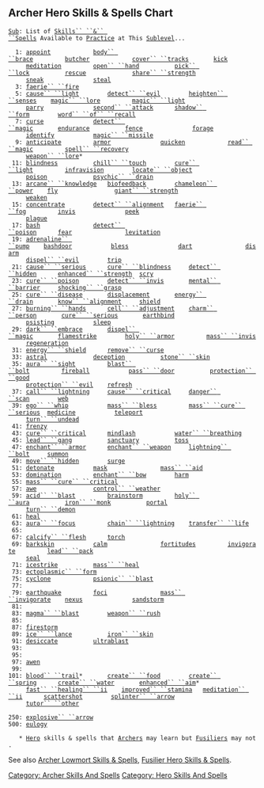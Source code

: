 ## Archer Hero Skills & Spells Chart

[`Sub`](Sublevel.md "wikilink")`: List of `[`Skills`` ``&`` ``Spells`](:Category:_Skills_And_Spells.md "wikilink")` Available to `[`Practice`](Practice.md "wikilink")` at This `[`Sublevel`](Sublevel.md "wikilink")`...`  
  
`  1: `[`appoint`](Appoint.md "wikilink")`            `[`body`` ``brace`](Body_Brace.md "wikilink")`         `[`butcher`](Butcher.md "wikilink")`            `[`cover`` ``tracks`](Cover_Tracks.md "wikilink")`       `[`kick`](Kick.md "wikilink")  
`     `[`meditation`](Meditation.md "wikilink")`         `[`open`` ``hand`](Open_Hand.md "wikilink")`          `[`pick`` ``lock`](Pick_Lock.md "wikilink")`          `[`rescue`](Rescue.md "wikilink")`             `[`share`` ``strength`](Share_Strength.md "wikilink")  
`     `[`sneak`](Sneak.md "wikilink")`              `[`steal`](Steal.md "wikilink")  
`  3: `[`faerie`` ``fire`](Faerie_Fire.md "wikilink")  
`  5: `[`cause`` ``light`](Cause_Light.md "wikilink")`        `[`detect`` ``evil`](Detect_Evil.md "wikilink")`        `[`heighten`` ``senses`](Heighten_Senses.md "wikilink")`    `[`magic`` ``lore`](Magic_Lore.md "wikilink")`         `[`magic`` ``light`](Magic_Light.md "wikilink")  
`     `[`parry`](Parry.md "wikilink")`              `[`second`` ``attack`](Second_Attack.md "wikilink")`      `[`shadow`` ``form`](Shadow_Form.md "wikilink")`        `[`word`` ``of`` ``recall`](Word_Of_Recall.md "wikilink")  
`  7: `[`curse`](Curse.md "wikilink")`              `[`detect`` ``magic`](Detect_Magic.md "wikilink")`       `[`endurance`](Endurance.md "wikilink")`          `[`fence`](Fence.md "wikilink")`              `[`forage`](Forage.md "wikilink")  
`     `[`identify`](Identify_(spell).md "wikilink")`           `[`magic`` ``missile`](Magic_Missile.md "wikilink")  
`  9: `[`anticipate`](Anticipate.md "wikilink")`         `[`armor`](Armor_(spell).md "wikilink")`              `[`quicken`](Quicken.md "wikilink")`            `[`read`` ``magic`](Read_Magic.md "wikilink")`         `[`spell`` ``recovery`](Spell_Recovery.md "wikilink")  
`     `[`weapon`` ``lore`](Weapon_Lore.md "wikilink")`*`  
` 11: `[`blindness`](Blindness.md "wikilink")`          `[`chill`` ``touch`](Chill_Touch.md "wikilink")`        `[`cure`` ``light`](Cure_Light.md "wikilink")`         `[`infravision`](Infravision.md "wikilink")`        `[`locate`` ``object`](Locate_Object.md "wikilink")  
`     `[`poison`](Poison_(spell).md "wikilink")`             `[`psychic`` ``drain`](Psychic_Drain.md "wikilink")  
` 13: `[`arcane`` ``knowledge`](Arcane_Knowledge.md "wikilink")`   `[`biofeedback`](Biofeedback.md "wikilink")`        `[`chameleon`` ``power`](Chameleon_Power.md "wikilink")`    `[`fly`](Fly.md "wikilink")`                `[`giant`` ``strength`](Giant_Strength.md "wikilink")  
`     `[`weaken`](Weaken.md "wikilink")  
` 15: `[`concentrate`](Concentrate.md "wikilink")`        `[`detect`` ``alignment`](Detect_Alignment.md "wikilink")`   `[`faerie`` ``fog`](Faerie_Fog.md "wikilink")`         `[`invis`](Invis.md "wikilink")`              `[`peek`](Peek.md "wikilink")  
`     `[`plague`](Plague.md "wikilink")  
` 17: `[`bash`](Bash.md "wikilink")`               `[`detect`` ``poison`](Detect_Poison.md "wikilink")`      `[`fear`](Fear.md "wikilink")`               `[`levitation`](Levitation.md "wikilink")  
` 19: `[`adrenaline`` ``pump`](Adrenaline_Pump.md "wikilink")`    `[`bashdoor`](Bashdoor.md "wikilink")`           `[`bless`](Bless.md "wikilink")`              `[`dart`](Dart_(spell).md "wikilink")`               `[`disarm`](Disarm.md "wikilink")  
`     `[`dispel`` ``evil`](Dispel_Evil.md "wikilink")`        `[`trip`](Trip.md "wikilink")  
` 21: `[`cause`` ``serious`](Cause_Serious.md "wikilink")`      `[`cure`` ``blindness`](Cure_Blindness.md "wikilink")`     `[`detect`` ``hidden`](Detect_Hidden.md "wikilink")`      `[`enhanced`` ``strength`](Enhanced_Strength.md "wikilink")`  `[`scry`](Scry.md "wikilink")  
` 23: `[`cure`` ``poison`](Cure_Poison.md "wikilink")`        `[`detect`` ``invis`](Detect_Invis.md "wikilink")`       `[`mental`` ``barrier`](Mental_Barrier.md "wikilink")`     `[`shocking`` ``grasp`](Shocking_Grasp.md "wikilink")  
` 25: `[`cure`` ``disease`](Cure_Disease.md "wikilink")`       `[`displacement`](Displacement.md "wikilink")`       `[`energy`` ``drain`](Energy_Drain.md "wikilink")`       `[`know`` ``alignment`](Know_Alignment.md "wikilink")`     `[`shield`](Shield.md "wikilink")  
` 27: `[`burning`` ``hands`](Burning_Hands.md "wikilink")`      `[`cell`` ``adjustment`](Cell_Adjustment.md "wikilink")`    `[`charm`` ``person`](Charm_Person.md "wikilink")`       `[`cure`` ``serious`](Cure_Serious.md "wikilink")`       `[`earthbind`](Earthbind.md "wikilink")  
`     `[`psisting`](PsiSting.md "wikilink")`           `[`sleep`](Sleep_(spell).md "wikilink")  
` 29: `[`dark`` ``embrace`](Dark_Embrace.md "wikilink")`       `[`dispel`` ``magic`](Dispel_Magic.md "wikilink")`       `[`flamestrike`](Flamestrike.md "wikilink")`        `[`holy`` ``armor`](Holy_Armor.md "wikilink")`         `[`mass`` ``invis`](Mass_Invis.md "wikilink")  
`     `[`regeneration`](Regeneration.md "wikilink")  
` 31: `[`energy`` ``shield`](Energy_Shield.md "wikilink")`      `[`remove`` ``curse`](Remove_Curse.md "wikilink")  
` 33: `[`astral`](Astral.md "wikilink")`             `[`deception`](Deception.md "wikilink")`          `[`stone`` ``skin`](Stone_Skin.md "wikilink")  
` 35: `[`aura`` ``sight`](Aura_Sight.md "wikilink")`         `[`blast`` ``bolt`](Blast_Bolt.md "wikilink")`         `[`fireball`](Fireball.md "wikilink")`           `[`pass`` ``door`](Pass_Door.md "wikilink")`          `[`protection`` ``good`](Protection_Good.md "wikilink")  
`     `[`protection`` ``evil`](Protection_Evil.md "wikilink")`    `[`refresh`](Refresh.md "wikilink")  
` 37: `[`call`` ``lightning`](Call_Lightning.md "wikilink")`     `[`cause`` ``critical`](Cause_Critical.md "wikilink")`     `[`danger`` ``scan`](Danger_Scan.md "wikilink")`        `[`web`](Web.md "wikilink")  
` 39: `[`ego`` ``whip`](Ego_Whip.md "wikilink")`           `[`mass`` ``bless`](Mass_Bless.md "wikilink")`         `[`mass`` ``cure`` ``serious`](Mass_Cure_Serious.md "wikilink")`  `[`medicine`](Medicine.md "wikilink")`           `[`teleport`](Teleport.md "wikilink")  
`     `[`turn`` ``undead`](Turn_Undead.md "wikilink")  
` 41: `[`frenzy`](Frenzy.md "wikilink")  
` 43: `[`cure`` ``critical`](Cure_Critical.md "wikilink")`      `[`mindlash`](Mindlash.md "wikilink")`           `[`water`` ``breathing`](Water_Breathing.md "wikilink")  
` 45: `[`lead`` ``gang`](Lead_Gang.md "wikilink")`          `[`sanctuary`](Sanctuary.md "wikilink")`          `[`toss`](Toss.md "wikilink")  
` 47: `[`enchant`` ``armor`](Enchant_Armor.md "wikilink")`      `[`enchant`` ``weapon`](Enchant_Weapon.md "wikilink")`     `[`lightning`` ``bolt`](Lightning_Bolt.md "wikilink")`     `[`summon`](Summon.md "wikilink")  
` 49: `[`move`` ``hidden`](Move_Hidden.md "wikilink")`        `[`surge`](Surge.md "wikilink")  
` 51: `[`detonate`](Detonate.md "wikilink")`           `[`mask`](Mask.md "wikilink")`               `[`mass`` ``aid`](Mass_Aid.md "wikilink")  
` 53: `[`domination`](Domination.md "wikilink")`         `[`enchant`` ``bow`](Enchant_Bow.md "wikilink")`        `[`harm`](Harm.md "wikilink")  
` 55: `[`mass`` ``cure`` ``critical`](Mass_Cure_Critical.md "wikilink")  
` 57: `[`awe`](Awe.md "wikilink")`                `[`control`` ``weather`](Control_Weather.md "wikilink")  
` 59: `[`acid`` ``blast`](Acid_Blast.md "wikilink")`         `[`brainstorm`](Brainstorm.md "wikilink")`         `[`holy`` ``aura`](Holy_Aura.md "wikilink")`          `[`iron`` ``monk`](Iron_Monk.md "wikilink")`          `[`portal`](Portal.md "wikilink")  
`     `[`turn`` ``demon`](Turn_Demon.md "wikilink")  
` 61: `[`heal`](Heal_(spell).md "wikilink")  
` 63: `[`aura`` ``focus`](Aura_Focus.md "wikilink")`         `[`chain`` ``lightning`](Chain_Lightning.md "wikilink")`    `[`transfer`` ``life`](Transfer_Life.md "wikilink")  
` 65: `  
` 67: `[`calcify`` ``flesh`](Calcify_Flesh.md "wikilink")`      `[`torch`](Torch_(spell).md "wikilink")  
` 69: `[`barkskin`](Barkskin.md "wikilink")`           `[`calm`](Calm.md "wikilink")`               `[`fortitudes`](Fortitudes.md "wikilink")`         `[`invigorate`](Invigorate.md "wikilink")`         `[`lead`` ``pack`](Lead_Pack.md "wikilink")  
`     `[`seal`](Seal.md "wikilink")  
` 71: `[`icestrike`](Icestrike.md "wikilink")`          `[`mass`` ``heal`](Mass_Heal.md "wikilink")  
` 73: `[`ectoplasmic`` ``form`](Ectoplasmic_Form.md "wikilink")  
` 75: `[`cyclone`](Cyclone.md "wikilink")`            `[`psionic`` ``blast`](Psionic_Blast.md "wikilink")  
` 77: `  
` 79: `[`earthquake`](Earthquake.md "wikilink")`         `[`foci`](Foci.md "wikilink")`               `[`mass`` ``invigorate`](Mass_Invigorate.md "wikilink")`    `[`nexus`](Nexus.md "wikilink")`              `[`sandstorm`](Sandstorm.md "wikilink")  
` 81: `  
` 83: `[`magma`` ``blast`](Magma_Blast.md "wikilink")`        `[`weapon`` ``rush`](Weapon_Rush.md "wikilink")  
` 85: `  
` 87: `[`firestorm`](Firestorm.md "wikilink")  
` 89: `[`ice`` ``lance`](Ice_Lance.md "wikilink")`          `[`iron`` ``skin`](Iron_Skin.md "wikilink")  
` 91: `[`desiccate`](Desiccate.md "wikilink")`          `[`ultrablast`](Ultrablast.md "wikilink")  
` 93: `  
` 95: `  
` 97: `[`awen`](Awen.md "wikilink")  
` 99: `  
`101: `[`blood`` ``trail`](Blood_Trail.md "wikilink")`*       `[`create`` ``food`](Create_Food.md "wikilink")`        `[`create`` ``spring`](Create_Spring.md "wikilink")`      `[`create`` ``water`](Create_Water.md "wikilink")`       `[`enhanced`` ``aim`](Enhanced_Aim.md "wikilink")`*`  
`     `[`fast`` ``healing`` ``ii`](Fast_Healing_II.md "wikilink")`    `[`improved`` ``stamina`](Improved_Stamina.md "wikilink")`   `[`meditation`` ``ii`](Meditation_II.md "wikilink")`      `[`scattershot`](Scattershot.md "wikilink")`        `[`splinter`` ``arrow`](Splinter_Arrow.md "wikilink")  
`     `[`tutor`` ``other`](Tutor_Other.md "wikilink")  
`     `  
`250: `[`explosive`` ``arrow`](Explosive_Arrow.md "wikilink")  
`500: `[`eulogy`](Eulogy.md "wikilink")  
`     `  
`   * `[`Hero`](:Category:_Hero.md "wikilink")` skills & spells that `[`Archers`](:Category:_Archers.md "wikilink")` may learn but `[`Fusiliers`](:Category:_Fusiliers.md "wikilink")` may not.`

See also [Archer Lowmort Skills &
Spells](:Category:_Archer_Lowmort_Skills_And_Spells.md "wikilink"),
[Fusilier Hero Skills &
Spells](:Category:_Fusilier_Hero_Skills_And_Spells.md "wikilink").

[Category: Archer Skills And
Spells](Category:_Archer_Skills_And_Spells "wikilink") [Category: Hero
Skills And Spells](Category:_Hero_Skills_And_Spells "wikilink")
